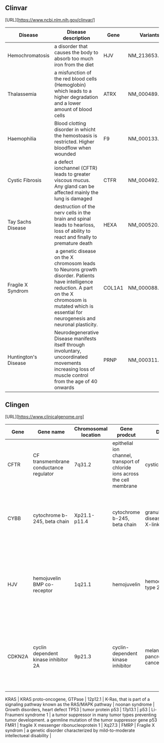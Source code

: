 ## Clinvar 
[URL][https://www.ncbi.nlm.nih.gov/clinvar/]


Disease | Disease description | Gene | Variants (HGVS) |
----------- | ----------- | ------------ | ------------
Hemochromatosis | a disorder that causes the body to absorb too much iron from the diet | HJV | NM_213653.4:c.187C>T | 
Thalassemia | a misfunction of the red blood cells (Hemoglobin) which leads to a higher degradation and a lower amount of blood cells | ATRX | NM_000489.6:c.6253C>T
Haemophilia | Blood clotting disorder in whicht the  hemostoasis is restricted. Higher bloodflow when wounded | F9 | NM_000133.4:c.1113C>A
Cystic Fibrosis | a defect ionchannel (CFTR) leads to greater viscous mucus. Any gland can be affected mainly the lung is damaged | CTFR | NM_000492.4:c.3623del
Tay Sachs Disease | destruction of the nerv cells in the brain and spinal leads to hearloss, loss of ability to react and finally to premature death | HEXA | NM_000520.6:c.1385A>T
Fragile X Syndrom | a genetic disease on the X chromosom leads to Neurons growth disorder. Patients have intelligence reduction. A part on the X chromosom is mutated which is essential for neurogenesis and neuronal plasticity. | COL1A1 | NM_000088.4:c.934C>T
Huntington's Disease | Neurodegenerative Disease manifests itself through involuntary, uncoordinated movements increasing loss of muscle control from the age of 40 onwards | PRNP | NM_000311.5:c.593T>C

## Clingen 
[URL][https://www.clinicalgenome.org]

Gene | Gene name | Chromosomal location | Gene prodcut | Disease | Disease description
----------- | ----------- | ----------- | ----------- | ----------- | ----------- |
CFTR | CF transmembrane conductance regulator | 7q31.2 | epithelial ion channel, transport of chloride ions across the cell membrane | cystic fibrosis | a genetic disorder chrachtericzed by the production of sweat with a igh salt content and mucus secretion with an abnormal viscosity | 
CYBB |cytochrome b-245, beta chain | Xp21.1-p11.4 | cytochrome b-245, beta chain | granulomatous disease, chronic, X-linked | immunodeficiency which manifests itself after the first year of life. White blodd cells are unable to fight against bacterial and fungal intruders.
HJV | hemojuvelin BMP co-receptor | 1q21.1 | hemojuvelin | hemochromatosis type 2A | Hemojuvelin is a protein that regulates the proper iron balance in the body. Misfunction leads to accumulation of iron. It is expressed in the heart, liver and muscles. 
CDKN2A | cyclin dependent kinase inhibitor 2A | 9p21.3 | cyclin-dependent kinase inhibitor | melanoma-pancreatic cancer syndrome | It is a control protein in the cell cycle. Misfunction leads to increased cell division leads to organ malformations in pancreas brain, esophagus, stomach, urinary bladder.

KRAS | KRAS proto-oncogene, GTPase | 12p12.1 | K-Ras, that is part of a signaling pathway known as the RAS/MAPK pathway | noonan syndrome | Growth disorders, heart defect
TP53 | tumor protein p53 | 17p13.1 | p53  | Li-Fraumeni syndrome 1 | a tumor suppressor in many tumor types preventing tumor development. a germline mutation of the tumor suppressor gene p53
FMR1 | fragile X messenger ribonucleoprotein 1 | Xq27.3 | FMRP | Fragile X syndrom | a genetic disorder characterized by mild-to-moderate intellectueal disability |

